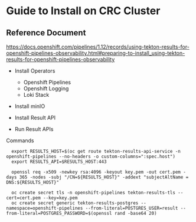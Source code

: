 # Guide to Install on CRC Cluster


## Reference Document
https://docs.openshift.com/pipelines/1.12/records/using-tekton-results-for-openshift-pipelines-observability.html#preparing-to-install_using-tekton-results-for-openshift-pipelines-observability

- Install Operators
  - Openshift Pipelines
  - Openshift Logging
  - Loki Stack

- Install minIO
- Install Result API
- Run Result APIs

Commands

``` 
  export RESULTS_HOST=$(oc get route tekton-results-api-service -n openshift-pipelines --no-headers -o custom-columns=":spec.host") 
  export RESULTS_API=$RESULTS_HOST:443

  openssl req -x509 -newkey rsa:4096 -keyout key.pem -out cert.pem -days 365 -nodes -subj "/CN=${RESULTS_HOST}" -addext "subjectAltName = DNS:${RESULTS_HOST}"

  oc create secret tls -n openshift-pipelines tekton-results-tls --cert=cert.pem --key=key.pem
  oc create secret generic tekton-results-postgres --namespace=openshift-pipelines --from-literal=POSTGRES_USER=result --from-literal=POSTGRES_PASSWORD=$(openssl rand -base64 20)


```